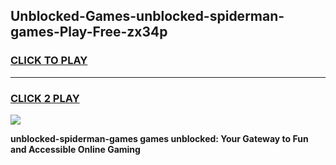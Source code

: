 
## Unblocked-Games-unblocked-spiderman-games-Play-Free-zx34p
<h3>
<a href="https://premium76.site?title=unblocked-spiderman-games&ref=18A1">CLICK TO PLAY</a></h3>
<hr>

<h3>
<a href="https://premium76.site?title=unblocked-spiderman-games&ref=18A1">CLICK 2 PLAY</a>
  
</h3>

<a href="https://premium76.site?title=unblocked-spiderman-games&ref=18A1"><img src="https://clearcache.store/games.png"></a>


**unblocked-spiderman-games games unblocked: Your Gateway to Fun and Accessible Online Gaming**
